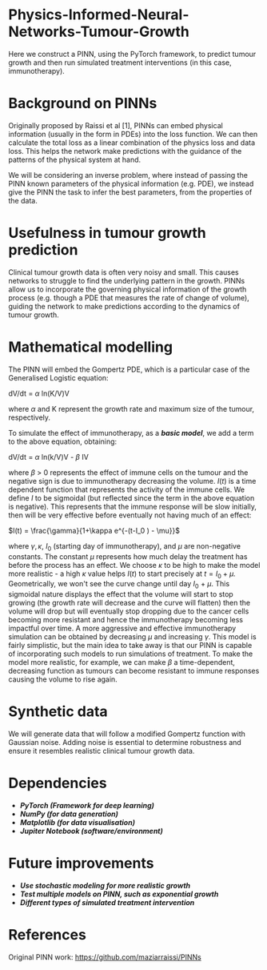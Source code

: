 # Physics-Informed-Neural-Networks-Tumour-Growth
Here we construct a PINN, using the PyTorch framework, to predict tumour growth and then run simulated treatment interventions (in this case, immunotherapy).

# Background on PINNs

Originally proposed by Raissi et al [1], PINNs can embed physical information (usually in the form in PDEs) into the loss function. We can then calculate the total loss as a linear combination of the physics loss and data loss. This helps the network make predictions with the guidance of the patterns of the physical system at hand.

We will be considering an inverse problem, where instead of passing the PINN known parameters of the physical information (e.g. PDE), we instead give the PINN the task to infer the best parameters, from the properties of the data.

# Usefulness in tumour growth prediction

Clinical tumour growth data is often very noisy and small. This causes networks to struggle to find the underlying pattern in the growth. PINNs allow us to incorporate the governing physical information of the growth process (e.g. though a PDE that measures the rate of change of volume), guiding the network to make predictions according to the dynamics of tumour growth. 


# Mathematical modelling

The PINN will embed the Gompertz PDE, which is a particular case of the Generalised Logistic equation:

dV/dt = $\alpha$ ln(K/V)V

where $\alpha$ and K represent the growth rate and maximum size of the tumour, respectively.

To simulate the effect of immunotherapy, as a ***basic model***, we add a term to the above equation, obtaining:

dV/dt = $\alpha$ ln(k/V)V - $\beta$ IV

where $\beta$ > 0 represents the effect of immune cells on the tumour and the negative sign is due to immunotherapy decreasing the volume. $I(t)$ is a time dependent function that represents the activity of the immune cells. We define $I$ to be sigmoidal (but reflected since the term in the above equation is negative). This represents that the immune response will be slow initially, then will be very effective before eventually not having much of an effect:

$I(t) = \frac{\gamma}{1+\kappa e^{-(t-I_0 ) - \mu}}$

where $\gamma , \kappa$, $I_0$ (starting day of immunotherapy), and $\mu$ are non-negative constants. The constant $\mu$ represents how much delay the treatment has before the process has an effect. We choose $\kappa$ to be high to make the model more realistic - a high $\kappa$ value helps $I(t)$ to start precisely at $t=I_0 + \mu$. Geometrically, we won't see the curve change until day $I_0$ + $\mu$. This sigmoidal nature displays the effect that the volume will start to stop growing (the growth rate will decrease and the curve will flatten) then the volume will drop but will eventually stop dropping due to the cancer cells becoming more resistant and hence the immunotherapy becoming less impactful over time. A more aggressive and effective immunotherapy simulation can be obtained by decreasing $\mu$ and increasing $\gamma$. This model is fairly simplistic, but the main idea to take away is that our PINN is capable of incorporating such models to run simulations of treatment. To make the model more realistic, for example, we can make $\beta$ a time-dependent, decreasing function as tumours can become resistant to immune responses causing the volume to rise again.

# Synthetic data

We will generate data that will follow a modified Gompertz function with Gaussian noise. Adding noise is essential to determine robustness and ensure it resembles realistic clinical tumour growth data.

# Dependencies

- ***PyTorch (Framework for deep learning)***
- ***NumPy (for data generation)***
- ***Matplotlib (for data visualisation)***  
- ***Jupiter Notebook (software/environment)***

# Future improvements

- ***Use stochastic modeling for more realistic growth***
- ***Test multiple models on PINN, such as exponential growth***
- ***Different types of simulated treatment intervention*** 

# References

Original PINN work: https://github.com/maziarraissi/PINNs
